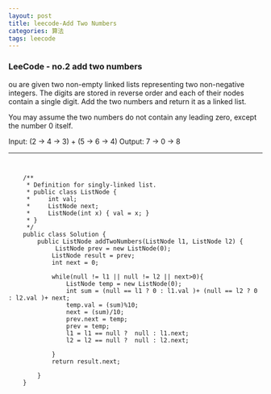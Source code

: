 ```yaml
---
layout: post
title: leecode-Add Two Numbers
categories: 算法
tags: leecode
---
```


### LeeCode - no.2 add two numbers

ou are given two non-empty linked lists representing two non-negative integers. The digits are stored in reverse order and each of their nodes contain a single digit. Add the two numbers and return it as a linked list.

You may assume the two numbers do not contain any leading zero, except the number 0 itself.

Input: (2 -> 4 -> 3) + (5 -> 6 -> 4)
Output: 7 -> 0 -> 8

---

<pre><code>

	/**
	 * Definition for singly-linked list.
	 * public class ListNode {
	 *     int val;
	 *     ListNode next;
	 *     ListNode(int x) { val = x; }
	 * }
	 */
	public class Solution {
	    public ListNode addTwoNumbers(ListNode l1, ListNode l2) {
	         ListNode prev = new ListNode(0);
	    	ListNode result = prev;
	    	int next = 0;
	    	
	    	while(null != l1 || null != l2 || next>0){
	    		ListNode temp = new ListNode(0);
	    		int sum = (null == l1 ? 0 : l1.val )+ (null == l2 ? 0 : l2.val )+ next;
	    		temp.val = (sum)%10;
	    		next = (sum)/10;
	    		prev.next = temp;
	    		prev = temp;
	    		l1 = l1 == null ?  null : l1.next; 
	    		l2 = l2 == null ?  null : l2.next; 
	    		
	    	}
	    	return result.next;
	        
	    }
	}

</code></pre>

